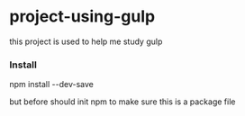 # project-using-gulp
this project is used to help me study gulp

<h3>Install</h3>
<p>npm install --dev-save</p>
but before should init npm to make sure this is a package file

